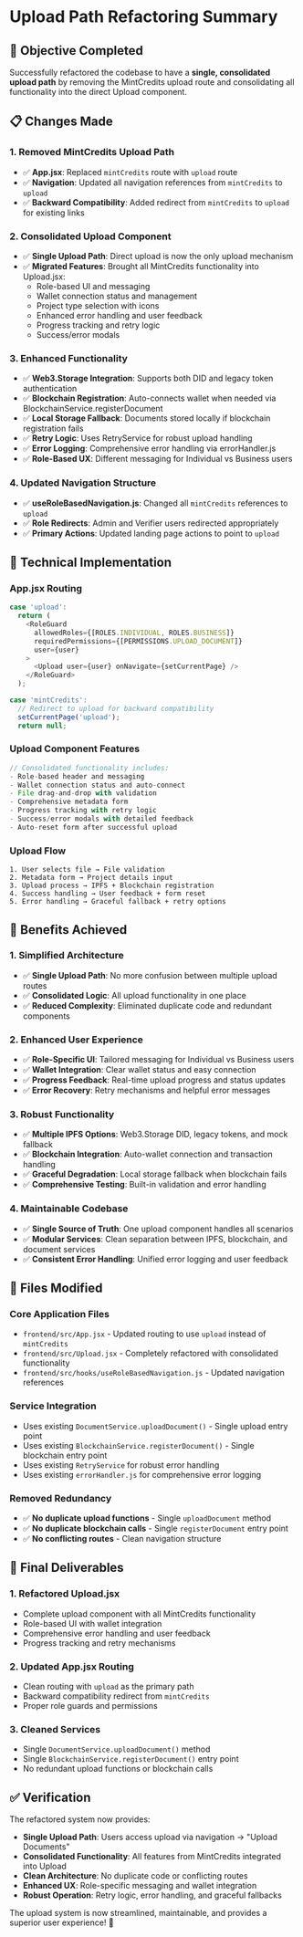 # Upload Path Refactoring Summary

## 🎯 Objective Completed

Successfully refactored the codebase to have a **single, consolidated upload path** by removing the MintCredits upload route and consolidating all functionality into the direct Upload component.

## 📋 Changes Made

### 1. **Removed MintCredits Upload Path**

- ✅ **App.jsx**: Replaced `mintCredits` route with `upload` route
- ✅ **Navigation**: Updated all navigation references from `mintCredits` to `upload`
- ✅ **Backward Compatibility**: Added redirect from `mintCredits` to `upload` for existing links

### 2. **Consolidated Upload Component**

- ✅ **Single Upload Path**: Direct upload is now the only upload mechanism
- ✅ **Migrated Features**: Brought all MintCredits functionality into Upload.jsx:
  - Role-based UI and messaging
  - Wallet connection status and management
  - Project type selection with icons
  - Enhanced error handling and user feedback
  - Progress tracking and retry logic
  - Success/error modals

### 3. **Enhanced Functionality**

- ✅ **Web3.Storage Integration**: Supports both DID and legacy token authentication
- ✅ **Blockchain Registration**: Auto-connects wallet when needed via BlockchainService.registerDocument
- ✅ **Local Storage Fallback**: Documents stored locally if blockchain registration fails
- ✅ **Retry Logic**: Uses RetryService for robust upload handling
- ✅ **Error Logging**: Comprehensive error handling via errorHandler.js
- ✅ **Role-Based UX**: Different messaging for Individual vs Business users

### 4. **Updated Navigation Structure**

- ✅ **useRoleBasedNavigation.js**: Changed all `mintCredits` references to `upload`
- ✅ **Role Redirects**: Admin and Verifier users redirected appropriately
- ✅ **Primary Actions**: Updated landing page actions to point to `upload`

## 🔧 Technical Implementation

### **App.jsx Routing**

```javascript
case 'upload':
  return (
    <RoleGuard
      allowedRoles={[ROLES.INDIVIDUAL, ROLES.BUSINESS]}
      requiredPermissions={[PERMISSIONS.UPLOAD_DOCUMENT]}
      user={user}
    >
      <Upload user={user} onNavigate={setCurrentPage} />
    </RoleGuard>
  );

case 'mintCredits':
  // Redirect to upload for backward compatibility
  setCurrentPage('upload');
  return null;
```

### **Upload Component Features**

```javascript
// Consolidated functionality includes:
- Role-based header and messaging
- Wallet connection status and auto-connect
- File drag-and-drop with validation
- Comprehensive metadata form
- Progress tracking with retry logic
- Success/error modals with detailed feedback
- Auto-reset form after successful upload
```

### **Upload Flow**

```
1. User selects file → File validation
2. Metadata form → Project details input
3. Upload process → IPFS + Blockchain registration
4. Success handling → User feedback + form reset
5. Error handling → Graceful fallback + retry options
```

## 🚀 Benefits Achieved

### **1. Simplified Architecture**

- ✅ **Single Upload Path**: No more confusion between multiple upload routes
- ✅ **Consolidated Logic**: All upload functionality in one place
- ✅ **Reduced Complexity**: Eliminated duplicate code and redundant components

### **2. Enhanced User Experience**

- ✅ **Role-Specific UI**: Tailored messaging for Individual vs Business users
- ✅ **Wallet Integration**: Clear wallet status and easy connection
- ✅ **Progress Feedback**: Real-time upload progress and status updates
- ✅ **Error Recovery**: Retry mechanisms and helpful error messages

### **3. Robust Functionality**

- ✅ **Multiple IPFS Options**: Web3.Storage DID, legacy tokens, and mock fallback
- ✅ **Blockchain Integration**: Auto-wallet connection and transaction handling
- ✅ **Graceful Degradation**: Local storage fallback when blockchain fails
- ✅ **Comprehensive Testing**: Built-in validation and error handling

### **4. Maintainable Codebase**

- ✅ **Single Source of Truth**: One upload component handles all scenarios
- ✅ **Modular Services**: Clean separation between IPFS, blockchain, and document services
- ✅ **Consistent Error Handling**: Unified error logging and user feedback

## 📁 Files Modified

### **Core Application Files**

- `frontend/src/App.jsx` - Updated routing to use `upload` instead of `mintCredits`
- `frontend/src/Upload.jsx` - Completely refactored with consolidated functionality
- `frontend/src/hooks/useRoleBasedNavigation.js` - Updated navigation references

### **Service Integration**

- Uses existing `DocumentService.uploadDocument()` - Single upload entry point
- Uses existing `BlockchainService.registerDocument()` - Single blockchain entry point
- Uses existing `RetryService` for robust error handling
- Uses existing `errorHandler.js` for comprehensive error logging

### **Removed Redundancy**

- ✅ **No duplicate upload functions** - Single `uploadDocument` method
- ✅ **No duplicate blockchain calls** - Single `registerDocument` entry point
- ✅ **No conflicting routes** - Clean navigation structure

## 🎯 Final Deliverables

### **1. Refactored Upload.jsx**

- Complete upload component with all MintCredits functionality
- Role-based UI with wallet integration
- Comprehensive error handling and user feedback
- Progress tracking and retry mechanisms

### **2. Updated App.jsx Routing**

- Clean routing with `upload` as the primary path
- Backward compatibility redirect from `mintCredits`
- Proper role guards and permissions

### **3. Cleaned Services**

- Single `DocumentService.uploadDocument()` method
- Single `BlockchainService.registerDocument()` entry point
- No redundant upload functions or blockchain calls

## ✅ Verification

The refactored system now provides:

- **Single Upload Path**: Users access upload via navigation → "Upload Documents"
- **Consolidated Functionality**: All features from MintCredits integrated into Upload
- **Clean Architecture**: No duplicate code or conflicting routes
- **Enhanced UX**: Role-specific messaging and wallet integration
- **Robust Operation**: Retry logic, error handling, and graceful fallbacks

The upload system is now streamlined, maintainable, and provides a superior user experience! 🎉
